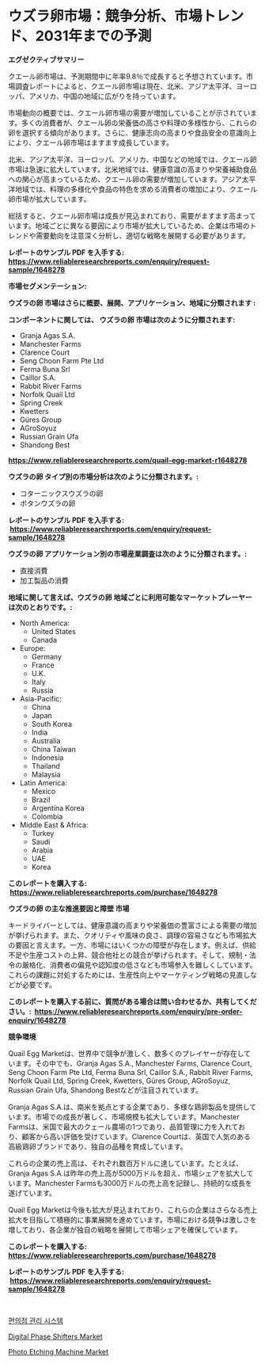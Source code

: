 <p><h1>ウズラ卵市場：競争分析、市場トレンド、2031年までの予測</h1></p><p><strong>エグゼクティブサマリー</strong></p>
<p><p>クエール卵市場は、予測期間中に年率9.8％で成長すると予想されています。市場調査レポートによると、クエール卵市場は現在、北米、アジア太平洋、ヨーロッパ、アメリカ、中国の地域に広がりを持っています。</p><p>市場動向の概要では、クエール卵市場の需要が増加していることが示されています。多くの消費者が、クエール卵の栄養価の高さや料理の多様性から、これらの卵を選択する傾向があります。さらに、健康志向の高まりや食品安全の意識向上により、クエール卵市場はますます成長しています。</p><p>北米、アジア太平洋、ヨーロッパ、アメリカ、中国などの地域では、クエール卵市場は急速に拡大しています。北米地域では、健康意識の高まりや栄養補助食品への関心が高まっているため、クエール卵の需要が増加しています。アジア太平洋地域では、料理の多様化や食品の特色を求める消費者の増加により、クエール卵市場が拡大しています。</p><p>総括すると、クエール卵市場は成長が見込まれており、需要がますます高まっています。地域ごとに異なる要因により市場が拡大しているため、企業は市場のトレンドや需要動向を注意深く分析し、適切な戦略を展開する必要があります。</p></p>
<p><strong>レポートのサンプル PDF を入手する: <a href="https://www.reliableresearchreports.com/enquiry/request-sample/1648278">https://www.reliableresearchreports.com/enquiry/request-sample/1648278</a></strong></p>
<p><strong>市場セグメンテーション:</strong></p>
<p><strong> ウズラの卵 市場はさらに概要、展開、アプリケーション、地域に分類されます :</strong></p>
<p><strong>コンポーネントに関しては、 ウズラの卵 市場は次のように分類されます: &nbsp;</strong></p>
<p><ul><li>Granja Agas S.A.</li><li>Manchester Farms</li><li>Clarence Court</li><li>Seng Choon Farm Pte Ltd</li><li>Ferma Buna Srl</li><li>Caillor S.A.</li><li>Rabbit River Farms</li><li>Norfolk Quail Ltd</li><li>Spring Creek</li><li>Kwetters</li><li>Güres Group</li><li>AGroSoyuz</li><li>Russian Grain Ufa</li><li>Shandong Best</li></ul></p>
<p><strong><a href="https://www.reliableresearchreports.com/quail-egg-market-r1648278">https://www.reliableresearchreports.com/quail-egg-market-r1648278</a></strong></p>
<p><strong> ウズラの卵 タイプ別の市場分析は次のように分類されます。:</strong></p>
<p><ul><li>コターニックスウズラの卵</li><li>ボタンウズラの卵</li></ul></p>
<p><strong>レポートのサンプル PDF を入手する: &nbsp;<a href="https://www.reliableresearchreports.com/enquiry/request-sample/1648278">https://www.reliableresearchreports.com/enquiry/request-sample/1648278</a></strong></p>
<p><strong> ウズラの卵 アプリケーション別の市場産業調査は次のように分類されます。:</strong></p>
<p><ul><li>直接消費</li><li>加工製品の消費</li></ul></p>
<p><strong>地域に関して言えば、ウズラの卵 地域ごとに利用可能なマーケットプレーヤーは次のとおりです。:</strong></p>
<p><ul>
    <li>
        North America:
        <ul>
            <li>United States</li>
            <li>Canada</li>
        </ul>
    </li>
    <li>
        Europe:
        <ul>
            <li>Germany</li>
            <li>France</li>
            <li>U.K.</li>
            <li>Italy</li>
            <li>Russia</li>
        </ul>
    </li>
    <li>
        Asia-Pacific:
        <ul>
            <li>China</li>
            <li>Japan</li>
            <li>South Korea</li>
            <li>India</li>
            <li>Australia</li>
            <li>China Taiwan</li>
            <li>Indonesia</li>
            <li>Thailand</li>
            <li>Malaysia</li>
        </ul>
    </li>
    <li>
        Latin America:
        <ul>
            <li>Mexico</li>
            <li>Brazil</li>
            <li>Argentina Korea</li>
            <li>Colombia</li>
        </ul>
    </li>
    <li>
        Middle East & Africa:
        <ul>
            <li>Turkey</li>
            <li>Saudi</li>
            <li>Arabia</li>
            <li>UAE</li>
            <li>Korea</li>
        </ul>
    </li>
    </ul></p>
<p><strong>このレポートを購入する: &nbsp;<a href="https://www.reliableresearchreports.com/purchase/1648278">https://www.reliableresearchreports.com/purchase/1648278</a></strong></p>
<p><strong>ウズラの卵 の主な推進要因と障壁 市場</strong></p>
<p><p>キードライバーとしては、健康意識の高まりや栄養価の豊富さによる需要の増加が挙げられます。また、クオリティや風味の良さ、調理の容易さなども市場拡大の要因と言えます。一方、市場にはいくつかの障壁が存在します。例えば、供給不足や生産コストの上昇、競合他社との競合が挙げられます。そして、規制・法令の厳格化、消費者の偏見や認知度の低さなども市場参入を難しくしています。これらの課題に対処するためには、生産性向上やマーケティング戦略の見直しなどが必要です。</p></p>
<p><strong>このレポートを購入する前に、質問がある場合は問い合わせるか、共有してください。:&nbsp; <a href="https://www.reliableresearchreports.com/enquiry/pre-order-enquiry/1648278">https://www.reliableresearchreports.com/enquiry/pre-order-enquiry/1648278</a></strong></p>
<p><strong>競争環境</strong></p>
<p><p>Quail Egg Marketは、世界中で競争が激しく、数多くのプレイヤーが存在しています。その中でも、Granja Agas S.A., Manchester Farms, Clarence Court, Seng Choon Farm Pte Ltd, Ferma Buna Srl, Caillor S.A., Rabbit River Farms, Norfolk Quail Ltd, Spring Creek, Kwetters, Güres Group, AGroSoyuz, Russian Grain Ufa, Shandong Bestなどが注目されています。</p><p>Granja Agas S.A.は、南米を拠点とする企業であり、多様な鶏卵製品を提供しています。市場での成長が著しく、市場規模も拡大しています。Manchester Farmsは、米国で最大のクェール農場の1つであり、品質管理に力を入れており、顧客から高い評価を受けています。Clarence Courtは、英国で人気のある高級鶏卵ブランドであり、独自の品種を育成しています。</p><p>これらの企業の売上高は、それぞれ数百万ドルに達しています。たとえば、Granja Agas S.A.は昨年の売上高が5000万ドルを超え、市場シェアを拡大しています。Manchester Farmsも3000万ドルの売上高を記録し、持続的な成長を遂げています。</p><p>Quail Egg Marketは今後も拡大が見込まれており、これらの企業はさらなる売上拡大を目指して積極的に事業展開を進めています。市場における競争は激しさを増しており、各企業が独自の戦略を展開して市場シェアを確保しています。</p></p>
<p><strong>このレポートを購入する: &nbsp; <a href="https://www.reliableresearchreports.com/purchase/1648278">https://www.reliableresearchreports.com/purchase/1648278</a></strong></p>
<p><strong>レポートのサンプル PDF を入手する: &nbsp;<a href="https://www.reliableresearchreports.com/enquiry/request-sample/1648278">https://www.reliableresearchreports.com/enquiry/request-sample/1648278</a></strong><strong></strong></p>
<p>&nbsp;</p>
<p><p><a href="https://github.com/laholand/Market-Research-Report-List-3/blob/main/167328025566.md">편의점 관리 시스템</a></p><p><a href="https://www.linkedin.com/pulse/digital-phase-shifters-market-key-successful-business-bcbae?trackingId=zhwKPzupdoxMyS7%2Fd92uQw%3D%3D">Digital Phase Shifters Market</a></p><p><a href="https://www.linkedin.com/pulse/analyzing-photo-etching-machine-market-global-industry-3hbie?trackingId=ciO7UDt34FJpaX9DognTwg%3D%3D">Photo Etching Machine Market</a></p></p>